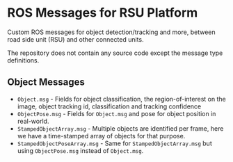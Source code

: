 # ROS Messages for RSU Platform

Custom ROS messages for object detection/tracking and more, between road side
unit (RSU) and other connected units.

The repository does not contain any source code except the message type
definitions.


## Object Messages

- `Object.msg` - Fields for object classification, the
region-of-interest on the image, object tracking id, classification and
tracking confidence
- `ObjectPose.msg` - Fields for `Object.msg` and pose for object position in
real-world.
- `StampedObjectArray.msg` - Multiple objects are identified per frame, here we
have a time-stamped array of objects for that purpose.
- `StampedObjectPoseArray.msg` - Same for `StampedObjectArray.msg` but using
`ObjectPose.msg` instead of `Object.msg`.
